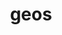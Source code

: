 ---
title: "geos"
layout: cache
categories: [package, develop-2024-02-04]
meta: {"versions": ["3.12.1"], "compilers": ["apple-clang@=15.0.0", "gcc@=11.4.0"], "oss": ["ubuntu22.04", "ventura"], "platforms": ["darwin", "linux"], "targets": ["aarch64", "x86_64_v3"], "stacks": ["ml-darwin-aarch64-mps", "ml-linux-x86_64-cpu", "ml-linux-x86_64-cuda", "root"], "num_specs": 2, "num_specs_by_stack": {"root": 2, "ml-darwin-aarch64-mps": 1, "ml-linux-x86_64-cuda": 1, "ml-linux-x86_64-cpu": 1}}
spec_details: [{"hash": "jou3wivi6cxwdwc5l2vxsoh6t7pztk5e", "compiler": "apple-clang@=15.0.0", "versions": ["3.12.1"], "os": "ventura", "platform": "darwin", "target": "aarch64", "variants": ["build_system=cmake", "build_type=Release", "generator=ninja", "~ipo", "+shared"], "stacks": ["root", "ml-darwin-aarch64-mps"], "size": "-", "tarball": "https://binaries.spack.io/releases/develop-2024-02-04/build_cache/darwin-ventura-aarch64/apple-clang-15.0.0/geos-3.12.1/darwin-ventura-aarch64-apple-clang-15.0.0-geos-3.12.1-jou3wivi6cxwdwc5l2vxsoh6t7pztk5e.spack"}, {"hash": "x4pn2azqvslkzo5mgxigfcpxudozjll3", "compiler": "gcc@=11.4.0", "versions": ["3.12.1"], "os": "ubuntu22.04", "platform": "linux", "target": "x86_64_v3", "variants": ["build_system=cmake", "build_type=Release", "generator=ninja", "~ipo", "+shared"], "stacks": ["ml-linux-x86_64-cuda", "ml-linux-x86_64-cpu", "root"], "size": "-", "tarball": "https://binaries.spack.io/releases/develop-2024-02-04/build_cache/linux-ubuntu22.04-x86_64_v3/gcc-11.4.0/geos-3.12.1/linux-ubuntu22.04-x86_64_v3-gcc-11.4.0-geos-3.12.1-x4pn2azqvslkzo5mgxigfcpxudozjll3.spack"}]
---